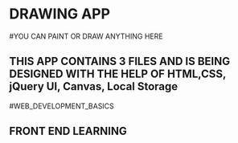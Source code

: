 <h1>DRAWING APP</h1>

#YOU CAN PAINT OR DRAW ANYTHING HERE

<h2>THIS APP CONTAINS 3 FILES AND IS BEING DESIGNED WITH THE HELP OF HTML,CSS, jQuery UI, Canvas, Local Storage</h2>

#WEB_DEVELOPMENT_BASICS

<h2>FRONT END LEARNING</h2>